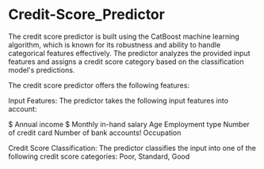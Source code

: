 # Credit-Score_Predictor

The credit score predictor is built using the CatBoost machine learning algorithm, which is known for its robustness and ability to handle categorical features effectively. The predictor analyzes the provided input features and assigns a credit score category based on the classification model's predictions.

The credit score predictor offers the following features:

Input Features: The predictor takes the following input features into account:

$ Annual income
$ Monthly in-hand salary
Age
Employment type
Number of credit card
Number of bank accounts!
Occupation

Credit Score Classification: The predictor classifies the input into one of the following credit score categories:
Poor, Standard, Good
